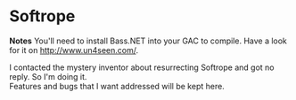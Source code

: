 Softrope
========

**Notes**
You'll need to install Bass.NET into your GAC to compile. Have a look for it on http://www.un4seen.com/.

I contacted the mystery inventor about resurrecting Softrope and got no reply. So I'm doing it.
<br>Features and bugs that I want addressed will be kept here.
